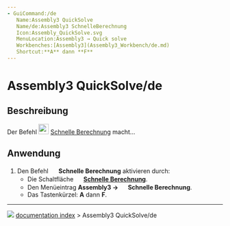 ```yaml
---
- GuiCommand:/de
   Name:Assembly3 QuickSolve
   Name/de:Assembly3 SchnelleBerechnung
   Icon:Assembly_QuickSolve.svg
   MenuLocation:Assembly3 → Quick solve
   Workbenches:[Assembly3](Assembly3_Workbench/de.md)
   Shortcut:**A** dann **F**
---
```


# Assembly3 QuickSolve/de

## Beschreibung

Der Befehl <img alt="" src=images/Assembly_QuickSolve.svg‎‎  style="width:24px;"> [Schnelle Berechnung](Assembly3_QuickSolve/de.md) macht\...

## Anwendung

1.  Den Befehl <img alt="" src=images/Assembly_QuickSolve.svg‎‎  style="width:16px;"> **Schnelle Berechnung** aktivieren durch:
    -   Die Schaltfläche **<img src="images/Assembly_QuickSolve.svg‎‎" width=16px> [Schnelle Berechnung](Assembly3_QuickSolve/de.md)**.
    -   Den Menüeintrag **Assembly3 → <img src="images/Assembly_QuickSolve.svg‎‎" width=16px> Schnelle Berechnung**.
    -   Das Tastenkürzel: **A** dann **F**.



---
![](images/Right_arrow.png) [documentation index](../README.md) > Assembly3 QuickSolve/de
